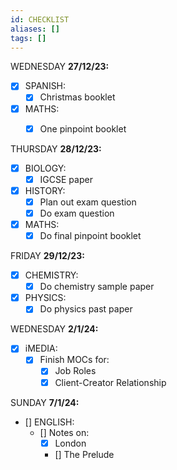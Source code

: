 ```yaml
---
id: CHECKLIST
aliases: []
tags: []
---
```


 WEDNESDAY **27/12/23:**

- [x] SPANISH:
	- [x] Christmas booklet
- [x] MATHS:
	- [x] One pinpoint booklet


THURSDAY **28/12/23:**
- [x] BIOLOGY:
	- [x] IGCSE paper
- [x] HISTORY:
	- [x] Plan out exam question
	- [x] Do exam question
- [x] MATHS:
	- [x] Do final pinpoint booklet

FRIDAY **29/12/23:**

- [x] CHEMISTRY:
	- [x] Do chemistry sample paper
- [x] PHYSICS:
	- [x] Do physics past paper

WEDNESDAY **2/1/24:**

- [x] iMEDIA:
	- [x] Finish MOCs for:
		- [x] Job Roles
		- [x] Client-Creator Relationship

SUNDAY **7/1/24:**

- [] ENGLISH:
    - [] Notes on:
        - [x] London
        - [] The Prelude
